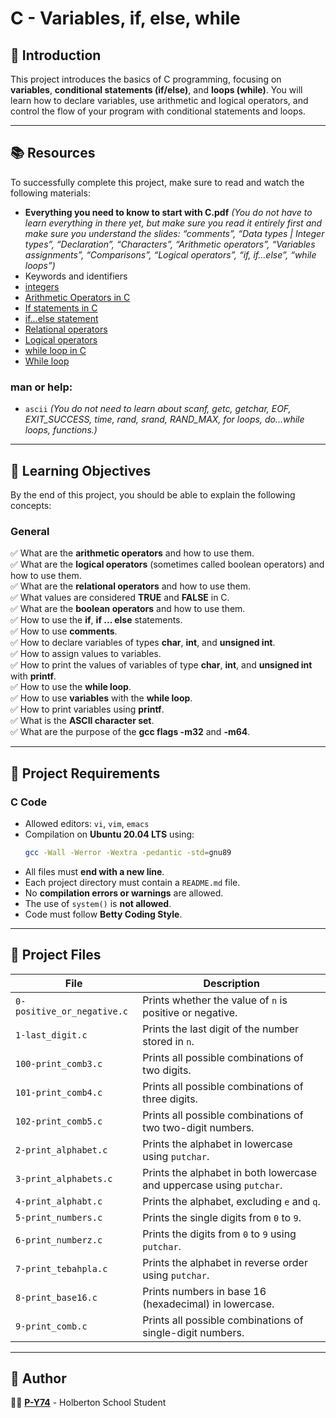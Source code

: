 # C - Variables, if, else, while

## 📌 Introduction
This project introduces the basics of C programming, focusing on **variables**, **conditional statements (if/else)**, and **loops (while)**. You will learn how to declare variables, use arithmetic and logical operators, and control the flow of your program with conditional statements and loops.

---

## 📚 Resources
To successfully complete this project, make sure to read and watch the following materials:

- **Everything you need to know to start with C.pdf** *(You do not have to learn everything in there yet, but make sure you read it entirely first and make sure you understand the slides: “comments”, “Data types | Integer types”, “Declaration”, “Characters”, “Arithmetic operators”, “Variables assignments”, “Comparisons”, “Logical operators”, “if, if…else”, “while loops”)*
- Keywords and identifiers
- [integers](https://www.geeksforgeeks.org/integer-types-in-c/)
- [Arithmetic Operators in C](https://www.geeksforgeeks.org/arithmetic-operators-in-c/)
- [If statements in C](https://www.geeksforgeeks.org/if-else-in-c/)
- [if…else statement](https://www.geeksforgeeks.org/if-else-in-c/)
- [Relational operators](https://www.geeksforgeeks.org/relational-operators-in-c/)
- [Logical operators](https://www.geeksforgeeks.org/logical-operators-in-c/)
- [while loop in C](https://www.geeksforgeeks.org/while-loop-in-c/)
- [While loop](https://www.tutorialspoint.com/cprogramming/c_while_loop.htm)

### man or help:
- `ascii` *(You do not need to learn about scanf, getc, getchar, EOF, EXIT_SUCCESS, time, rand, srand, RAND_MAX, for loops, do...while loops, functions.)*

---

## 🎯 Learning Objectives
By the end of this project, you should be able to explain the following concepts:

### General
✅ What are the **arithmetic operators** and how to use them.  
✅ What are the **logical operators** (sometimes called boolean operators) and how to use them.  
✅ What are the **relational operators** and how to use them.  
✅ What values are considered **TRUE** and **FALSE** in C.  
✅ What are the **boolean operators** and how to use them.  
✅ How to use the **if**, **if ... else** statements.  
✅ How to use **comments**.  
✅ How to declare variables of types **char**, **int**, and **unsigned int**.  
✅ How to assign values to variables.  
✅ How to print the values of variables of type **char**, **int**, and **unsigned int** with **printf**.  
✅ How to use the **while loop**.  
✅ How to use **variables** with the **while loop**.  
✅ How to print variables using **printf**.  
✅ What is the **ASCII character set**.  
✅ What are the purpose of the **gcc flags -m32** and **-m64**.

---

## 📝 Project Requirements

### C Code
- Allowed editors: `vi`, `vim`, `emacs`
- Compilation on **Ubuntu 20.04 LTS** using:
  ```sh
  gcc -Wall -Werror -Wextra -pedantic -std=gnu89
  ```
- All files must **end with a new line**.
- Each project directory must contain a `README.md` file.
- No **compilation errors or warnings** are allowed.
- The use of `system()` is **not allowed**.
- Code must follow **Betty Coding Style**.

---

## 📂 Project Files

| File                     | Description                                                                                     |
|--------------------------|-------------------------------------------------------------------------------------------------|
| `0-positive_or_negative.c` | Prints whether the value of `n` is positive or negative.                                        |
| `1-last_digit.c`          | Prints the last digit of the number stored in `n`.                                              |
| `100-print_comb3.c`       | Prints all possible combinations of two digits.                                                 |
| `101-print_comb4.c`       | Prints all possible combinations of three digits.                                               |
| `102-print_comb5.c`       | Prints all possible combinations of two two-digit numbers.                                      |
| `2-print_alphabet.c`      | Prints the alphabet in lowercase using `putchar`.                                               |
| `3-print_alphabets.c`     | Prints the alphabet in both lowercase and uppercase using `putchar`.                           |
| `4-print_alphabt.c`       | Prints the alphabet, excluding `e` and `q`.                                                    |
| `5-print_numbers.c`       | Prints the single digits from `0` to `9`.                                                      |
| `6-print_numberz.c`       | Prints the digits from `0` to `9` using `putchar`.                                              |
| `7-print_tebahpla.c`      | Prints the alphabet in reverse order using `putchar`.                                           |
| `8-print_base16.c`        | Prints numbers in base 16 (hexadecimal) in lowercase.                                           |
| `9-print_comb.c`          | Prints all possible combinations of single-digit numbers.                                      |


---

## 👤 Author
👨‍💻 **[P-Y74](https://github.com/P-Y74)** - Holberton School Student
